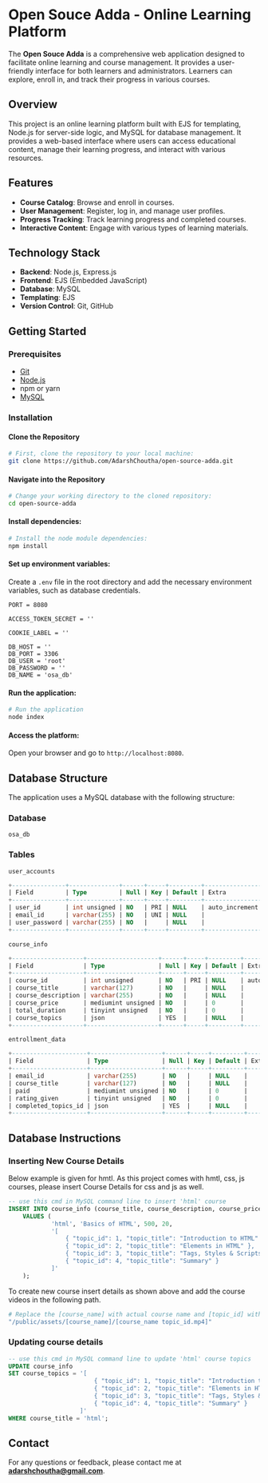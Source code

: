# Open Souce Adda - Online Learning Platform

The **Open Souce Adda** is a comprehensive web application designed to facilitate online learning and course management. It provides a user-friendly interface for both learners and administrators. Learners can explore, enroll in, and track their progress in various courses.

## Overview

This project is an online learning platform built with EJS for templating, Node.js for server-side logic, and MySQL for database management. It provides a web-based interface where users can access educational content, manage their learning progress, and interact with various resources.

## Features

- **Course Catalog**: Browse and enroll in courses.
- **User Management**: Register, log in, and manage user profiles.
- **Progress Tracking**: Track learning progress and completed courses.
- **Interactive Content**: Engage with various types of learning materials.

## Technology Stack

- **Backend**: Node.js, Express.js
- **Frontend**: EJS (Embedded JavaScript)
- **Database**: MySQL
- **Templating**: EJS
- **Version Control**: Git, GitHub

## Getting Started

### Prerequisites

- [Git](https://git-scm.com/)
- [Node.js](https://nodejs.org/en)
- npm or yarn
- [MySQL](https://www.mysql.com/)

### Installation

#### Clone the Repository

```bash
# First, clone the repository to your local machine:
git clone https://github.com/AdarshChoutha/open-source-adda.git
```

#### Navigate into the Repository

```bash
# Change your working directory to the cloned repository:
cd open-source-adda
```

#### Install dependencies:

```bash
# Install the node module dependencies:
npm install
```

#### Set up environment variables:

Create a `.env` file in the root directory and add the necessary environment variables, such as database credentials.

```env
PORT = 8080

ACCESS_TOKEN_SECRET = ''

COOKIE_LABEL = ''

DB_HOST = ''
DB_PORT = 3306
DB_USER = 'root'
DB_PASSWORD = ''
DB_NAME = 'osa_db'
```

#### Run the application:

```bash
# Run the application
node index
```

#### Access the platform:

Open your browser and go to `http://localhost:8080`.

## Database Structure

The application uses a MySQL database with the following structure:

### Database

`osa_db`

### Tables

`user_accounts`

```sql
+---------------+--------------+------+-----+---------+----------------+
| Field         | Type         | Null | Key | Default | Extra          |
+---------------+--------------+------+-----+---------+----------------+
| user_id       | int unsigned | NO   | PRI | NULL    | auto_increment |
| email_id      | varchar(255) | NO   | UNI | NULL    |                |
| user_password | varchar(255) | NO   |     | NULL    |                |
+---------------+--------------+------+-----+---------+----------------+
```

`course_info`

```sql
+--------------------+--------------------+------+-----+---------+----------------+
| Field              | Type               | Null | Key | Default | Extra          |
+--------------------+--------------------+------+-----+---------+----------------+
| course_id          | int unsigned       | NO   | PRI | NULL    | auto_increment |
| course_title       | varchar(127)       | NO   |     | NULL    |                |
| course_description | varchar(255)       | NO   |     | NULL    |                |
| course_price       | mediumint unsigned | NO   |     | 0       |                |
| total_duration     | tinyint unsigned   | NO   |     | 0       |                |
| course_topics      | json               | YES  |     | NULL    |                |
+--------------------+--------------------+------+-----+---------+----------------+
```

`entrollment_data`

```sql
+---------------------+--------------------+------+-----+---------+-------+
| Field               | Type               | Null | Key | Default | Extra |
+---------------------+--------------------+------+-----+---------+-------+
| email_id            | varchar(255)       | NO   |     | NULL    |       |
| course_title        | varchar(127)       | NO   |     | NULL    |       |
| paid                | mediumint unsigned | NO   |     | 0       |       |
| rating_given        | tinyint unsigned   | NO   |     | 0       |       |
| completed_topics_id | json               | YES  |     | NULL    |       |
+---------------------+--------------------+------+-----+---------+-------+
```

## Database Instructions

### Inserting New Course Details

Below example is given for hmtl. As this project comes with hmtl, css, js courses, please insert Course Details for css and js as well.

```sql
-- use this cmd in MySQL command line to insert 'html' course
INSERT INTO course_info (course_title, course_description, course_price, total_duration, course_topics)
    VALUES (
            'html', 'Basics of HTML', 500, 20,
            '[
                { "topic_id": 1, "topic_title": "Introduction to HTML" },
                { "topic_id": 2, "topic_title": "Elements in HTML" },
                { "topic_id": 3, "topic_title": "Tags, Styles & Scripts in HTML" },
                { "topic_id": 4, "topic_title": "Summary" }
            ]'
    );
```

To create new course insert details as shown above and add the course videos in the following path.

```bash
# Replace the [course_name] with actual course name and [topic_id] with actual 
"/public/assets/[course_name]/[course_name topic_id.mp4]"
```

### Updating course details

```sql
-- use this cmd in MySQL command line to update 'html' course topics
UPDATE course_info
SET course_topics = '[
                        { "topic_id": 1, "topic_title": "Introduction to HTML" },
                        { "topic_id": 2, "topic_title": "Elements in HTML" },
                        { "topic_id": 3, "topic_title": "Tags, Styles & Scripts in HTML" },
                        { "topic_id": 4, "topic_title": "Summary" }
                    ]'
WHERE course_title = 'html'; 
```

## Contact

For any questions or feedback, please contact me at **[adarshchoutha@gmail.com](mailto:adarshchoutha@gmail.com)**.